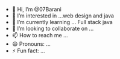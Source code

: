 - 👋 Hi, I’m @07Barani
- 👀 I’m interested in ...web design and java
- 🌱 I’m currently learning ... Full stack java
- 💞️ I’m looking to collaborate on ...
- 📫 How to reach me ...
- 😄 Pronouns: ...
- ⚡ Fun fact: ...

<!---
07Barani/07Barani is a ✨ special ✨ repository because its `README.md` (this file) appears on your GitHub profile.
You can click the Preview link to take a look at your changes.
--->
